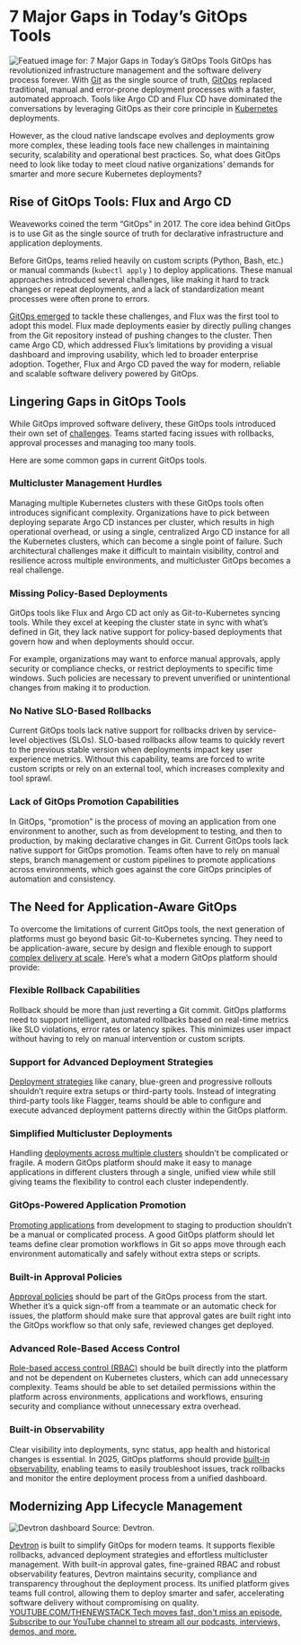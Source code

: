 # 7 Major Gaps in Today’s GitOps Tools
![Featued image for: 7 Major Gaps in Today’s GitOps Tools](https://cdn.thenewstack.io/media/2025/05/120318c3-gaps-gitops-tools-1024x576.jpg)
GitOps has revolutionized infrastructure management and the software delivery process forever. With [Git](https://roadmap.sh/git-github) as the single source of truth, [GitOps](https://thenewstack.io/4-core-principles-of-gitops/) replaced traditional, manual and error-prone deployment processes with a faster, automated approach. Tools like Argo CD and Flux CD have dominated the conversations by leveraging GitOps as their core principle in [Kubernetes](https://thenewstack.io/kubernetes/) deployments.

However, as the cloud native landscape evolves and deployments grow more complex, these leading tools face new challenges in maintaining security, scalability and operational best practices. So, what does GitOps need to look like today to meet cloud native organizations’ demands for smarter and more secure Kubernetes deployments?

## Rise of GitOps Tools: Flux and Argo CD
Weaveworks coined the term “GitOps” in 2017. The core idea behind GitOps is to use Git as the single source of truth for declarative infrastructure and application deployments.

Before GitOps, teams relied heavily on custom scripts (Python, Bash, etc.) or manual commands (`kubectl apply`
) to deploy applications. These manual approaches introduced several challenges, like making it hard to track changes or repeat deployments, and a lack of standardization meant processes were often prone to errors.

[GitOps emerged](https://thenewstack.io/extending-cicd-and-gitops-for-better-k8s-app-deployments) to tackle these challenges, and Flux was the first tool to adopt this model. Flux made deployments easier by directly pulling changes from the Git repository instead of pushing changes to the cluster. Then came Argo CD, which addressed Flux’s limitations by providing a visual dashboard and improving usability, which led to broader enterprise adoption.
Together, Flux and Argo CD paved the way for modern, reliable and scalable software delivery powered by GitOps.

## Lingering Gaps in GitOps Tools
While GitOps improved software delivery, these GitOps tools introduced their own set of [challenges](https://thenewstack.io/extending-cicd-and-gitops-for-better-k8s-app-deployments/). Teams started facing issues with rollbacks, approval processes and managing too many tools.

Here are some common gaps in current GitOps tools.

### Multicluster Management Hurdles
Managing multiple Kubernetes clusters with these GitOps tools often introduces significant complexity. Organizations have to pick between deploying separate Argo CD instances per cluster, which results in high operational overhead, or using a single, centralized Argo CD instance for all the Kubernetes clusters, which can become a single point of failure. Such architectural challenges make it difficult to maintain visibility, control and resilience across multiple environments, and multicluster GitOps becomes a real challenge.

### Missing Policy-Based Deployments
GitOps tools like Flux and Argo CD act only as Git-to-Kubernetes syncing tools. While they excel at keeping the cluster state in sync with what’s defined in Git, they lack native support for policy-based deployments that govern how and when deployments should occur.

For example, organizations may want to enforce manual approvals, apply security or compliance checks, or restrict deployments to specific time windows. Such policies are necessary to prevent unverified or unintentional changes from making it to production.

### No Native SLO-Based Rollbacks
Current GitOps tools lack native support for rollbacks driven by service-level objectives (SLOs). SLO-based rollbacks allow teams to quickly revert to the previous stable version when deployments impact key user experience metrics. Without this capability, teams are forced to write custom scripts or rely on an external tool, which increases complexity and tool sprawl.

### Lack of GitOps Promotion Capabilities
In GitOps, “promotion” is the process of moving an application from one environment to another, such as from development to testing, and then to production, by making declarative changes in Git. Current GitOps tools lack native support for GitOps promotion. Teams often have to rely on manual steps, branch management or custom pipelines to promote applications across environments, which goes against the core GitOps principles of automation and consistency.

## The Need for Application-Aware GitOps
To overcome the limitations of current GitOps tools, the next generation of platforms must go beyond basic Git-to-Kubernetes syncing. They need to be application-aware, secure by design and flexible enough to support [complex delivery at scale](https://thenewstack.io/the-ultimate-guide-to-software-distribution). Here’s what a modern GitOps platform should provide:

### Flexible Rollback Capabilities
Rollback should be more than just reverting a Git commit. GitOps platforms need to support intelligent, automated rollbacks based on real-time metrics like SLO violations, error rates or latency spikes. This minimizes user impact without having to rely on manual intervention or custom scripts.

### Support for Advanced Deployment Strategies
[Deployment strategies](https://devtron.ai/blog/kubernetes-deployment-guide/) like canary, blue-green and progressive rollouts shouldn’t require extra setups or third-party tools. Instead of integrating third-party tools like Flagger, teams should be able to configure and execute advanced deployment patterns directly within the GitOps platform.
### Simplified Multicluster Deployments
Handling [deployments across multiple clusters](https://devtron.ai/blog/managing-kubernetes-resources-across-multiple-clusters/) shouldn’t be complicated or fragile. A modern GitOps platform should make it easy to manage applications in different clusters through a single, unified view while still giving teams the flexibility to control each cluster independently.

### GitOps-Powered Application Promotion
[Promoting applications](https://devtron.ai/blog/application-promotion-in-devtron/) from development to staging to production shouldn’t be a manual or complicated process. A good GitOps platform should let teams define clear promotion workflows in Git so apps move through each environment automatically and safely without extra steps or scripts.
### Built-in Approval Policies
[Approval policies](https://devtron.ai/blog/approval-based-deployments-on-kubernetes/) should be part of the GitOps process from the start. Whether it’s a quick sign-off from a teammate or an automatic check for issues, the platform should make sure that approval gates are built right into the GitOps workflow so that only safe, reviewed changes get deployed.
### Advanced Role-Based Access Control
[Role-based access control (RBAC)](https://devtron.ai/blog/sso-and-rbac-a-secure-access-strategy-for-your-kubernetes/) should be built directly into the platform and not be dependent on Kubernetes clusters, which can add unnecessary complexity. Teams should be able to set detailed permissions within the platform across environments, applications and workflows, ensuring security and compliance without unnecessary extra overhead.
### Built-in Observability
Clear visibility into deployments, sync status, app health and historical changes is essential. In 2025, GitOps platforms should provide [built-in observability](https://devtron.ai/blog/kubernetes-observability/), enabling teams to easily troubleshoot issues, track rollbacks and monitor the entire deployment process from a unified dashboard.

## Modernizing App Lifecycle Management
![Devtron dashboard](https://cdn.thenewstack.io/media/2025/05/ed4367e5-devtron-dashboard.png)
Source: Devtron.

[Devtron](https://devtron.ai/product/deployment-with-gitops) is built to simplify GitOps for modern teams. It supports flexible rollbacks, advanced deployment strategies and effortless multicluster management. With built-in approval gates, fine-grained RBAC and robust observability features, Devtron maintains security, compliance and transparency throughout the deployment process. Its unified platform gives teams full control, allowing them to deploy smarter and safer, accelerating software delivery without compromising on quality.
[
YOUTUBE.COM/THENEWSTACK
Tech moves fast, don't miss an episode. Subscribe to our YouTube
channel to stream all our podcasts, interviews, demos, and more.
](https://youtube.com/thenewstack?sub_confirmation=1)